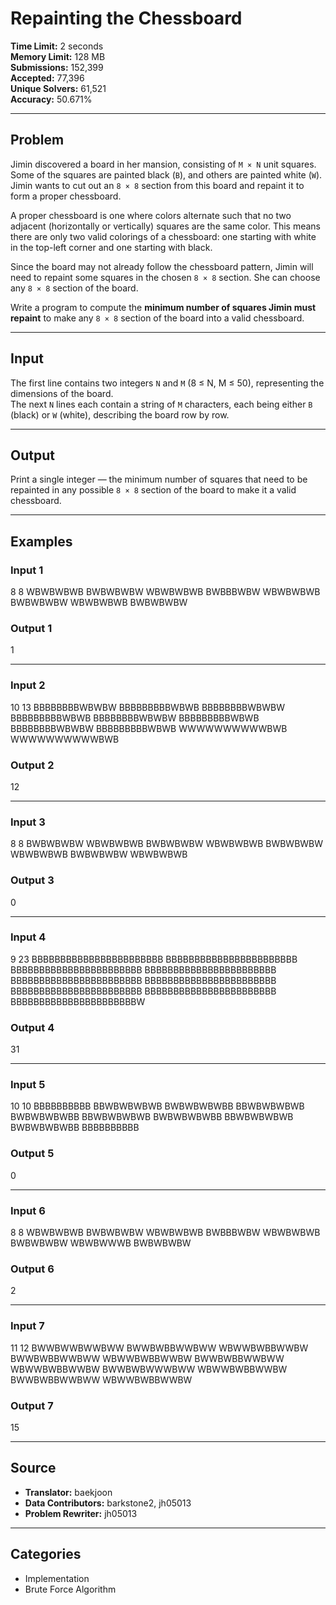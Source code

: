 # Repainting the Chessboard

**Time Limit:** 2 seconds  
**Memory Limit:** 128 MB  
**Submissions:** 152,399  
**Accepted:** 77,396  
**Unique Solvers:** 61,521  
**Accuracy:** 50.671%

---

## Problem

Jimin discovered a board in her mansion, consisting of `M × N` unit squares. Some of the squares are painted black (`B`), and others are painted white (`W`). Jimin wants to cut out an `8 × 8` section from this board and repaint it to form a proper chessboard.

A proper chessboard is one where colors alternate such that no two adjacent (horizontally or vertically) squares are the same color. This means there are only two valid colorings of a chessboard: one starting with white in the top-left corner and one starting with black.

Since the board may not already follow the chessboard pattern, Jimin will need to repaint some squares in the chosen `8 × 8` section. She can choose any `8 × 8` section of the board.

Write a program to compute the **minimum number of squares Jimin must repaint** to make any `8 × 8` section of the board into a valid chessboard.

---

## Input

The first line contains two integers `N` and `M` (8 ≤ N, M ≤ 50), representing the dimensions of the board.  
The next `N` lines each contain a string of `M` characters, each being either `B` (black) or `W` (white), describing the board row by row.

---

## Output

Print a single integer — the minimum number of squares that need to be repainted in any possible `8 × 8` section of the board to make it a valid chessboard.

---

## Examples

### Input 1
8 8
WBWBWBWB
BWBWBWBW
WBWBWBWB
BWBBBWBW
WBWBWBWB
BWBWBWBW
WBWBWBWB
BWBWBWBW

### Output 1
1

---

### Input 2
10 13
BBBBBBBBWBWBW
BBBBBBBBBWBWB
BBBBBBBBWBWBW
BBBBBBBBBWBWB
BBBBBBBBWBWBW
BBBBBBBBBWBWB
BBBBBBBBWBWBW
BBBBBBBBBWBWB
WWWWWWWWWWBWB
WWWWWWWWWWBWB

### Output 2
12

---

### Input 3
8 8
BWBWBWBW
WBWBWBWB
BWBWBWBW
WBWBWBWB
BWBWBWBW
WBWBWBWB
BWBWBWBW
WBWBWBWB

### Output 3
0

---

### Input 4
9 23
BBBBBBBBBBBBBBBBBBBBBBB
BBBBBBBBBBBBBBBBBBBBBBB
BBBBBBBBBBBBBBBBBBBBBBB
BBBBBBBBBBBBBBBBBBBBBBB
BBBBBBBBBBBBBBBBBBBBBBB
BBBBBBBBBBBBBBBBBBBBBBB
BBBBBBBBBBBBBBBBBBBBBBB
BBBBBBBBBBBBBBBBBBBBBBB
BBBBBBBBBBBBBBBBBBBBBBW

### Output 4
31

---

### Input 5
10 10
BBBBBBBBBB
BBWBWBWBWB
BWBWBWBWBB
BBWBWBWBWB
BWBWBWBWBB
BBWBWBWBWB
BWBWBWBWBB
BBWBWBWBWB
BWBWBWBWBB
BBBBBBBBBB

### Output 5
0

---

### Input 6
8 8
WBWBWBWB
BWBWBWBW
WBWBWBWB
BWBBBWBW
WBWBWBWB
BWBWBWBW
WBWBWWWB
BWBWBWBW

### Output 6
2

---

### Input 7
11 12
BWWBWWBWWBWW
BWWBWBBWWBWW
WBWWBWBBWWBW
BWWBWBBWWBWW
WBWWBWBBWWBW
BWWBWBBWWBWW
WBWWBWBBWWBW
BWWBWBWWWBWW
WBWWBWBBWWBW
BWWBWBBWWBWW
WBWWBWBBWWBW

### Output 7
15

---

## Source

- **Translator:** baekjoon  
- **Data Contributors:** barkstone2, jh05013  
- **Problem Rewriter:** jh05013

---

## Categories
- Implementation  
- Brute Force Algorithm